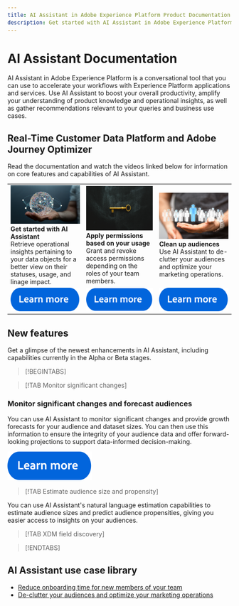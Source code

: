 ```yaml
---
title: AI Assistant in Adobe Experience Platform Product Documentation
description: Get started with AI Assistant in Adobe Experience Platform
---
```

# AI Assistant Documentation

AI Assistant in Adobe Experience Platform is a conversational tool that you can use to accelerate your workflows with Experience Platform applications and services. Use AI Assistant to boost your overall productivity, amplify your understanding of product knowledge and operational insights, as well as gather recommendations relevant to your queries and business use cases.

## Real-Time Customer Data Platform and Adobe Journey Optimizer

Read the documentation and watch the videos linked below for information on core features and capabilities of AI Assistant.

<table style="table-layout:fixed">
  <tr style="border: 0;">
    <td>
    <a href="https://video.tv.adobe.com/v/3429845?learn=on"><img src="./assets/landing/ai-get-started.png"></a>
    <div><strong>Get started with AI Assistant</strong><br/>Retrieve operational insights pertaining to your data objects for a better view on their statuses, usage, and linage impact.</div>
    </td>
    <td>
    <a href="/help/rtcdp/overview.md#rtcdp-editions"><img src="./assets/landing/ai-access.png"></a>
    <div><strong>Apply permissions based on your usage</strong><br/>Grant and revoke access permissions depending on the roles of your team members.</div>
    </td>
    <td>
    <a href="https://video.tv.adobe.com/v/3435532?learn=on"><img src="./assets/landing/ai-audience.png"></a>
    <div><strong>Clean up audiences</strong><br/>Use AI Assistant to de-clutter your audiences and optimize your marketing operations.</div>
    </td>
  </tr>
  <tr style="border: 0;">
    <td align="center"><a href="./home.md"><img src="../rtcdp/assets/do-not-localize/learn-more-button.svg"></a></td>
    <td align="center"><a href="./access.md"><img src="../rtcdp/assets/do-not-localize/learn-more-button.svg"></a></td>
    <td align="center"><a href="./home.md#product-knowledge"><img src="../rtcdp/assets/do-not-localize/learn-more-button.svg"></a></td>
    </tr>
</table>

## New features

Get a glimpse of the newest enhancements in AI Assistant, including capabilities currently in the Alpha or Beta stages.

>[!BEGINTABS]

>[!TAB Monitor significant changes]

### Monitor significant changes and forecast audiences

You can use AI Assistant to monitor significant changes and provide growth forecasts for your audience and dataset sizes. You can then use this information to ensure the integrity of your audience data and offer forward-looking projections to support data-informed decision-making.

[![image](../rtcdp/assets/do-not-localize/learn-more-button.svg)](./new-features/audience-forecasting.md)

>[!TAB Estimate audience size and propensity]

You can use AI Assistant's natural language estimation capabilities to estimate audience sizes and predict audience propensities, giving you easier access to insights on your audiences.

>[!TAB XDM field discovery]

>[!ENDTABS]



## AI Assistant use case library

* [Reduce onboarding time for new members of your team](https://experienceleaguecommunities.adobe.com/t5/adobe-experience-platform-blogs/onboard-new-team-members-in-less-than-half-the-time-with-ai/ba-p/706153)
* [De-clutter  your audiences and optimize your marketing operations](https://experienceleaguecommunities.adobe.com/t5/adobe-experience-platform-blogs/ai-assistant-helps-optimize-marketing-operations-by-de/ba-p/696002)

<!-- ## Customer Journey Analytics

<table style="table-layout:fixed">
  <tr style="border: 0;">
    <td>
    <a href="/help/rtcdp/get-started.md"><img src="assets/do-not-localize/start-quick.png"></a>
    <div><strong>Enhance your understanding of product knowledge</strong><br/>lorem ipsum</div>
    </td>
    <td>
    <a href="/help/rtcdp/overview.md#rtcdp-editions"><img src="assets/do-not-localize/start-campaign.jpeg"></a>
    <div><strong>Apply permissions based on your usage</strong><br/>lorem ipsum</div>
    </td>
  </tr>
  <tr style="border: 0;">
    <td align="center"><a href="./home.md#operational-insights"><img src="../rtcdp/assets/do-not-localize/learn-more-button.svg"></a></td>
    <td align="center"><a href="./home.md#product-knowledge"><img src="../rtcdp/assets/do-not-localize/learn-more-button.svg"></a></td>
    </tr>
</table> -->

<!-- 
<table style="table-layout:fixed">
  <tr style="border: 0;">
    <td>
    <a href="/help/rtcdp/overview.md#rtcdp-editions"><img src="assets/do-not-localize/start-campaign.jpeg"></a>
    <div><strong>Understand your data objects</strong><br/>Retrieve operational insights pertaining to your data objects for a better view on their statuses, usage, and linage impact.</div><br/> <a href="./home.md#operational-insights">Read the documentation on operational insights for more information.
    </td>
    <td>
    <a href="/help/rtcdp/overview.md#rtcdp-editions"><img src="assets/do-not-localize/start-campaign.jpeg"></a>
    <div><strong>Enhance your learning</strong><br/>Discover, troubleshoot, and amplify your understanding of product knowledge without interrupting your workflows.</div><br/> <a href="./home.md#product-knowledge">Read the documentation on product knowledge for more information.
    </td>
    <td>
    <a href="/help/landing/ui-guide.md"><img src="assets/do-not-localize/start-interface.jpeg"></a>
    <div><strong>Apply permissions based on your usage</strong><br/>Grant and revoke access permissions depending on the roles of your team members.</div><br/> <a href="./access.md">Read the documentation on accessing AI Assistant for more information.
    </td>
  </tr>
  <tr style="border: 0;">
    <td align="center"><a href="https://video.tv.adobe.com/v/3429845?learn=on"><img src="../rtcdp/assets/do-not-localize/icon-videos.svg"></a></td>
    <td align="center"><a href="./home.md#product-knowledge"><img src="../rtcdp/assets/do-not-localize/learn-more-button.svg"></a></td>
    <td align="center"><a href="./access.md"><img src="../rtcdp/assets/do-not-localize/learn-more-button.svg"></a></td>
    </tr>
</table> -->